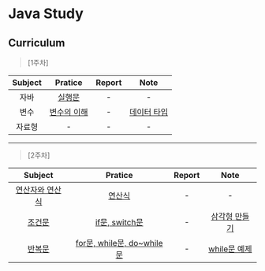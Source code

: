 # Java Study


## Curriculum


> [1주차]


| Subject | Pratice | Report | Note |
| :-----: | :-----: | :----: | :--: |
| 자바 | [실행문](https://github.com/cooledmeat/Study/blob/master/Note/1st.md) | - | - |
| 변수 | [변수의 이해](https://github.com/cooledmeat/Curriculum/blob/master/Variable.java) | - | [데이터 타입](https://github.com/cooledmeat/Curriculum/blob/master/DataType.java) |
| 자료형 | - | - | - |

***

> [2주차]

| Subject | Pratice | Report | Note |
| :-----: | :-----: | :----: | :--: |
| [연산자와 연산식](https://github.com/cooledmeat/Study/blob/master/Note/2st.md)  | [연산식](https://github.com/cooledmeat/Curriculum/blob/master/Operator.java) | - | - |
| [조건문]((https://github.com/cooledmeat/Study/blob/master/Note/2stConditionalStatement.md)) | [if문, switch문](https://github.com/cooledmeat/Curriculum/blob/master/ConditionalStatment.java) | - | [삼각형 만들기](https://github.com/cooledmeat/Curriculum/blob/master/ForPratice.java) |
| [반복문](https://github.com/cooledmeat/Study/blob/master/Note/2stRepetitiveStatement.md) | [for문, while문, do~while문](https://github.com/cooledmeat/Curriculum/blob/master/ForStatment.java) | - | [while문 예제](https://github.com/cooledmeat/Curriculum/blob/master/WhilePratice.java) |